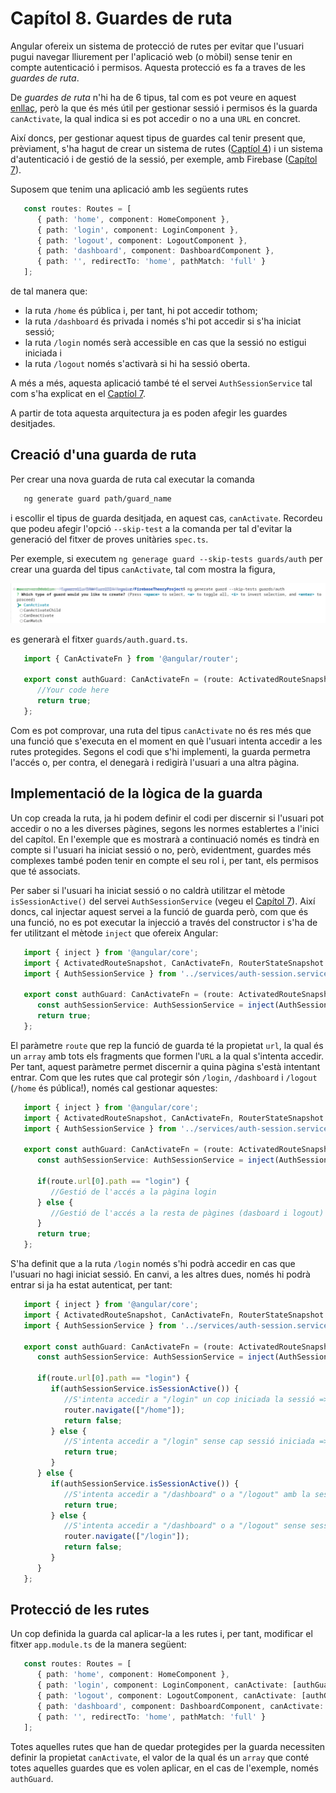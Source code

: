 # Capítol 8. Guardes de ruta
Angular ofereix un sistema de protecció de rutes per evitar que l'usuari pugui navegar lliurement per l'aplicació web (o mòbil) sense tenir en compte autenticació i permisos. Aquesta protecció es fa a traves de les *guardes de ruta*.

De *guardes de ruta* n'hi ha de 6 tipus, tal com es pot veure en aquest [enllaç](https://angular.io/guide/router#preventing-unauthorized-access), però la que és més útil per gestionar sessió i permisos és la guarda `canActivate`, la qual indica si es pot accedir o no a una `URL` en concret.

Així doncs, per gestionar aquest tipus de guardes cal tenir present que, prèviament, s'ha hagut de crear un sistema de rutes ([Captíol 4](chapter4.md)) i un sistema d'autenticació i de gestió de la sessió, per exemple, amb Firebase ([Capítol 7](chapter7.md)).

Suposem que tenim una aplicació amb les següents rutes
```typescript
   const routes: Routes = [
      { path: 'home', component: HomeComponent },
      { path: 'login', component: LoginComponent },
      { path: 'logout', component: LogoutComponent },
      { path: 'dashboard', component: DashboardComponent },
      { path: '', redirectTo: 'home', pathMatch: 'full' }
   ];
```
de tal manera que:
 * la ruta `/home` és pública i, per tant, hi pot accedir tothom;
 * la ruta `/dashboard` és privada i només s'hi pot accedir si s'ha iniciat sessió;
 * la ruta `/login` només serà accessible en cas que la sessió no estigui iniciada i
 * la ruta `/logout` només s'activarà si hi ha sessió oberta.

A més a més, aquesta aplicació també té el servei `AuthSessionService` tal com s'ha explicat en el [Captíol 7](chapter7.md).

A partir de tota aquesta arquitectura ja es poden afegir les guardes desitjades.

## Creació d'una guarda de ruta
Per crear una nova guarda de ruta cal executar la comanda
```bash
   ng generate guard path/guard_name
```
i escollir el tipus de guarda desitjada, en aquest cas, `canActivate`. Recordeu que podeu afegir l'opció `--skip-test` a la comanda per tal d'evitar la generació del fitxer de proves unitàries `spec.ts`.

Per exemple, si executem `ng generage guard --skip-tests guards/auth` per crear una guarda del tipus `canActivate`, tal com mostra la figura,

![Creació d'una guarda de ruta de tipus `canActivate`](img/guard_creation.png)

es generarà el fitxer `guards/auth.guard.ts`.
```typescript
   import { CanActivateFn } from '@angular/router';

   export const authGuard: CanActivateFn = (route: ActivatedRouteSnapshot, state: RouterStateSnapshot) => {
      //Your code here
      return true;
   };
```

Com es pot comprovar, una ruta del tipus `canActivate` no és res més que una funció que s'executa en el moment en què l'usuari intenta accedir a les rutes protegides. Segons el codi que s'hi implementi, la guarda permetra l'accés o, per contra, el denegarà i redigirà l'usuari a una altra pàgina.

## Implementació de la lògica de la guarda
Un cop creada la ruta, ja hi podem definir el codi per discernir si l'usuari pot accedir o no a les diverses pàgines, segons les normes establertes a l'inici del capítol. En l'exemple que es mostrarà a continuació només es tindrà en compte si l'usuari ha iniciat sessió o no, però, evidentment, guardes més complexes també poden tenir en compte el seu rol i, per tant, els permisos que té associats.

Per saber si l'usuari ha iniciat sessió o no caldrà utilitzar el mètode `isSessionActive()` del servei `AuthSessionService` (vegeu el [Capítol 7](chapter7.md)). Així doncs, cal injectar aquest servei a la funció de guarda però, com que és una funció, no es pot executar la injecció a través del constructor i s'ha de fer utilitzant el mètode `inject` que ofereix Angular:
```typescript
   import { inject } from '@angular/core';
   import { ActivatedRouteSnapshot, CanActivateFn, RouterStateSnapshot } from '@angular/router';
   import { AuthSessionService } from '../services/auth-session.service';

   export const authGuard: CanActivateFn = (route: ActivatedRouteSnapshot, state: RouterStateSnapshot) => {
      const authSessionService: AuthSessionService = inject(AuthSessionService);
      return true;
   };
```

El paràmetre `route` que rep la funció de guarda té la propietat `url`, la qual és un `array` amb tots els fragments que formen l'`URL` a la qual s'intenta accedir. Per tant, aquest paràmetre permet discernir a quina pàgina s'està intentant entrar. Com que les rutes que cal protegir són `/login`, `/dashboard` i `/logout` (`/home` és pública!), només cal gestionar aquestes:
```typescript
   import { inject } from '@angular/core';
   import { ActivatedRouteSnapshot, CanActivateFn, RouterStateSnapshot } from '@angular/router';
   import { AuthSessionService } from '../services/auth-session.service';

   export const authGuard: CanActivateFn = (route: ActivatedRouteSnapshot, state: RouterStateSnapshot) => {
      const authSessionService: AuthSessionService = inject(AuthSessionService);

      if(route.url[0].path == "login") {
         //Gestió de l'accés a la pàgina login
      } else {
         //Gestió de l'accés a la resta de pàgines (dasboard i logout)
      }
      return true;
   };
```

S'ha definit que a la ruta `/login` només s'hi podrà accedir en cas que l'usuari no hagi iniciat sessió. En canvi, a les altres dues, només hi podrà entrar si ja ha estat autenticat, per tant:
```typescript
   import { inject } from '@angular/core';
   import { ActivatedRouteSnapshot, CanActivateFn, RouterStateSnapshot } from '@angular/router';
   import { AuthSessionService } from '../services/auth-session.service';

   export const authGuard: CanActivateFn = (route: ActivatedRouteSnapshot, state: RouterStateSnapshot) => {
      const authSessionService: AuthSessionService = inject(AuthSessionService);

      if(route.url[0].path == "login") {
         if(authSessionService.isSessionActive()) {
            //S'intenta accedir a "/login" un cop iniciada la sessió => Redirecció a "/home"
            router.navigate(["/home"]);
            return false;
         } else {
            //S'intenta accedir a "/login" sense cap sessió iniciada => Accés permès
            return true;
         }
      } else {
         if(authSessionService.isSessionActive()) {
            //S'intenta accedir a "/dashboard" o a "/logout" amb la sessió iniciada => Accés permès
            return true;
         } else {
            //S'intenta accedir a "/dashboard" o a "/logout" sense sessió iniciada => Redirecció a "/login"
            router.navigate(["/login"]);
            return false;
         }
      }
   };
```

## Protecció de les rutes
Un cop definida la guarda cal aplicar-la a les rutes i, per tant, modificar el fitxer `app.module.ts` de la manera següent:
```typescript
   const routes: Routes = [
      { path: 'home', component: HomeComponent },
      { path: 'login', component: LoginComponent, canActivate: [authGuard] },
      { path: 'logout', component: LogoutComponent, canActivate: [authGuard] },
      { path: 'dashboard', component: DashboardComponent, canActivate: [authGuard] },
      { path: '', redirectTo: 'home', pathMatch: 'full' }
   ];
```

Totes aquelles rutes que han de quedar protegides per la guarda necessiten definir la propietat `canActivate`, el valor de la qual és un `array` que conté totes aquelles guardes que es volen aplicar, en el cas de l'exemple, només `authGuard`.